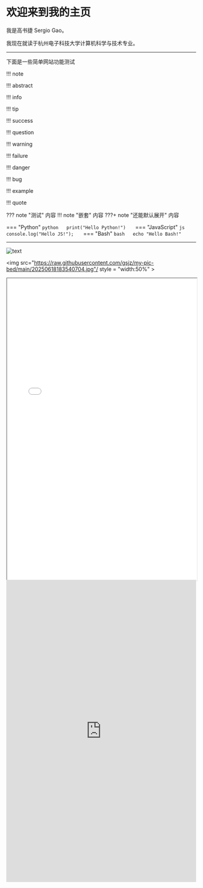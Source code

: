 # 欢迎来到我的主页

我是高书捷 Sergio Gao。

我现在就读于杭州电子科技大学计算机科学与技术专业。

---

下面是一些简单网站功能测试

!!! note

!!! abstract

!!! info

!!! tip

!!! success

!!! question

!!! warning

!!! failure

!!! danger

!!! bug

!!! example

!!! quote

??? note "测试"
    内容
    !!! note "嵌套"
        内容
    ???+ note "还能默认展开"
        内容


=== "Python"
    ```python  
    print("Hello Python!")  
    ```
=== "JavaScript"
    ```js  
    console.log("Hello JS!");  
    ```
=== "Bash"
    ```bash  
    echo "Hello Bash!"  
    ```

---

![text](https://cdn.jsdelivr.net/gh/Wallbreaker5th/vuqa/vuqa.png)


<img src="https://raw.githubusercontent.com/gsjz/my-pic-bed/main/20250618183540704.jpg"/ style = "width:50%" > 

<div style="height:800px;">
    <iframe src = "XCPC/分类题解/中国剩余定理" width="100%" height="100%" ></iframe>
</div>

<div style="height:800px;">
  <iframe
    src="https://cdn.jsdelivr.net/gh/gsjz/XCPC/XCPC_Teaching_SergioGao/Min-Max_Inversion/main.pdf"
    width="100%"
    height="100%"
    style="border: none;"
  >
  </iframe>
</div>


